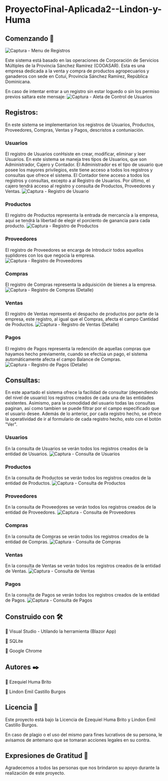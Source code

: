 # ProyectoFinal-Aplicada2--Lindon-y-Huma

## Comenzando 🚀
![Captura - Menu de Registros](https://user-images.githubusercontent.com/50345256/77560086-572c7280-6e93-11ea-82d0-4f6bc7035c66.PNG)

Este sistema está basado en las operaciones de Corporación de Servicios Múltiples de la Provincia Sánchez Ramírez (COOASAR). Esta es una empresa dedicada a la venta y compra de productos agropecuarios y ganaderos con sede en Cotuí, Provincia Sánchez Ramírez, República Dominicana.  

En caso de intentar entrar a un registro sin estar loguedo o sin los permiso previos saltara este mensaje:
![Captura - Aleta de Control de Usuarios](https://user-images.githubusercontent.com/50345256/77560520-f8b3c400-6e93-11ea-8571-42bb59b50721.PNG)


## Registros:
En este sistema se implementarion los registros de Usuarios, Productos, Proveedores, Compras, Ventas y Pagos, descristos a contuniación. 
### Usuarios
El registro de Usuarios conHsiste en crear, modificar, eliminar y leer Usuarios. En este sistema se maneja tres tipos de Usuarios, que son Administrador, Cajero y Contador. El Administrador es el tipo de usuario que posee los mayores privilegios, este tiene acceso a todos los registros y consultas que ofrece el sistema. El Contador tiene acceso a todos los registros y consultas, excepto a al Registro de Usuarios. Por último, el cajero tendrá acceso al registro y consulta de Productos, Proveedores y Ventas.
![Captura - Registro de Usuario](https://user-images.githubusercontent.com/50345256/77363640-7909e600-d29-11ea-988d-8521119d9f9a.PNG)

### Productos
El registro de Productos representa la entrada de mercancía a la empresa, aquí se tendrá la libertad de elegir el porciento de ganancia para cada producto.
![Captura - Registro de Productos](https://user-images.githubusercontent.com/50345256/77363694-8d4de300-6d29-11ea-93cd-bcabc941b044.PNG)

### Proveedores
El registro de Proveedores se encarga de Introducir todos aquellos suplidores con los que negocia la empresa.
![Captura - Registro de Proveedores](https://user-images.githubusercontent.com/50345256/77363695-8d4de300-6d29-11ea-91b5-d561eddd467b.PNG)
 
### Compras
El registro de Compras representa la adquisición de bienes a la empresa.
![Captura - Registro de Compras (Detalle)](https://user-images.githubusercontent.com/50345256/77363775-b40c1980-6d29-11ea-8998-9d03e6c32204.PNG)

### Ventas
El registro de Ventas representa el despacho de productos por parte de la empresa, este registro, al igual que el Compras, afecta el campo Cantidad de Productos. 
![Captura - Registro de Ventas (Detalle)](https://user-images.githubusercontent.com/50345256/77363782-b7070a00-6d29-11ea-861d-f139618f652b.PNG)

### Pagos
El registro de Pagos representa la redención de aquellas compras que hayamos hecho previamente, cuando se efectúa un pago, el sistema automáticamente afecta el campo Balance de Compras. 
![Captura - Registro de Pagos (Detalle)](https://user-images.githubusercontent.com/50345256/77363692-8c1cb600-6d29-11ea-8a90-202ae720e849.PNG)

## Consultas:
En este apartado el sistema ofrece la facilidad de consultar (dependiendo del nivel de usuario) los registros creados de cada una de las entidades existentes. Asimismo, para la comodidad del usuario todas las consultas paginan, así como tambien se puede filtrar por el campo especificado que el usuario desee. Además de lo anterior, por cada registro hecho, se ofrece la operatividad de ir al formulario de cada registro hecho, esto con el botón "Ver".
### Usuarios
En la consulta de Usuarios se verán todos los registros creados de la entidad de Usuarios. 
![Captura - Consulta de Usuarios](https://user-images.githubusercontent.com/50345256/77363801-bec6ae80-6d29-11ea-8800-3fc7d4a4df27.PNG)

### Productos
En la consulta de Productos se verán todos los registros creados de la entidad de Productos. 
![Captura - Consulta de Productos](https://user-images.githubusercontent.com/50345256/77363796-be2e1800-6d29-11ea-928b-e1e61caa0295.PNG)
### Proveedores
En la consulta de Proveedores se verán todos los registros creados de la entidad de Proveedores. 
![Captura - Consulta de Proveedores](https://user-images.githubusercontent.com/50345256/77363800-bec6ae80-6d29-11ea-8ef9-b6da040e198e.PNG)

### Compras
En la consulta de Compras se verán todos los registros creados de la entidad de Compras. 
![Captura - Consulta de Compras](https://user-images.githubusercontent.com/50345256/77363793-bd958180-6d29-11ea-813c-324cc6fbe359.PNG)

### Ventas
En la consulta de Ventas se verán todos los registros creados de la entidad de Ventas. 
![Captura - Consulta de Ventas](https://user-images.githubusercontent.com/50345256/77363802-bf5f4500-6d29-11ea-9b57-3cbf663cb35e.PNG)

### Pagos
En la consulta de Pagos se verán todos los registros creados de la entidad de Pagos. 
![Captura - Consulta de Pagos](https://user-images.githubusercontent.com/50345256/77363794-be2e1800-6d29-11ea-8af3-9c1291223681.PNG)

## Construido con 🛠️
	Visual Studio - Utilando la herramienta (Blazor App)

	SQLite

	Google Chrome

## Autores ✒️
 Ezequiel Huma Brito 

 Lindon Emil Castillo Burgos


## Licencia 📄
Este proyecto está bajo la Licencia de Ezequiel Huma Brito y Lindon Emil Castillo Burgos.

En caso de plagio o el uso del mismo para fines lucrativos de su persona, le avisamos de antemano que se tomaran acciones
legales en su contra.  

## Expresiones de Gratitud 🎁
Agradecemos a todos las personas que nos brindaron su apoyo durante la realización de este proyecto.
